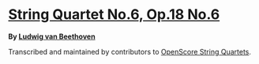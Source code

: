 # [String Quartet No.6, Op.18 No.6][set]

__By [Ludwig van Beethoven][composer]__

[set]: https://musescore.com/openscore-string-quartets/sets/5108480
[composer]: https://musescore.com/openscore-string-quartets/sets?order=title&text=Beethoven,+Ludwig

Transcribed and maintained by contributors to [OpenScore String Quartets].

[OpenScore String Quartets]: https://musescore.com/openscore-string-quartets

